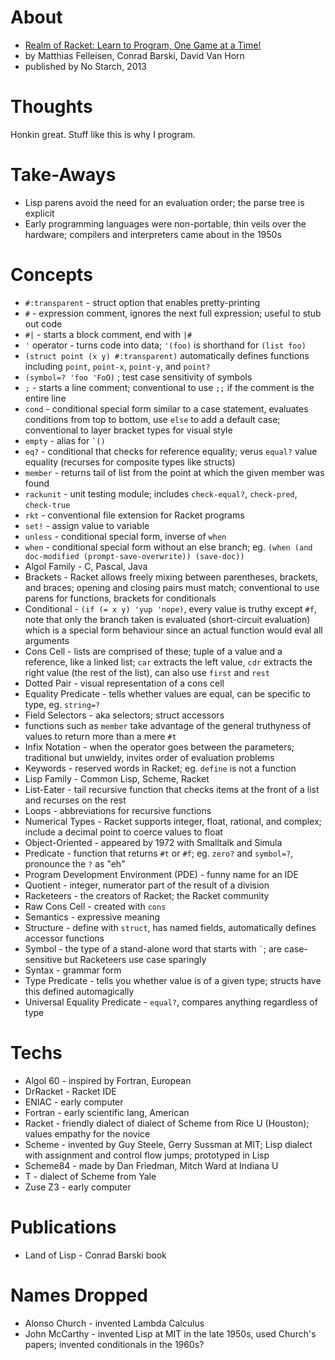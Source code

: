 # About

* [Realm of Racket: Learn to Program, One Game at a Time!](https://www.realmofracket.com/)
* by Matthias Felleisen, Conrad Barski, David Van Horn
* published by No Starch, 2013

# Thoughts

Honkin great. Stuff like this is why I program.

# Take-Aways

* Lisp parens avoid the need for an evaluation order; the parse tree is explicit
* Early programming languages were non-portable, thin veils over the hardware; compilers and interpreters came about in the 1950s

# Concepts

* `#:transparent` - struct option that enables pretty-printing
* `#` - expression comment, ignores the next full expression; useful to stub out code
* `#|` - starts a block comment, end with `|#`
* `'` operator - turns code into data; `'(foo)` is shorthand for `(list foo)`
* `(struct point (x y) #:transparent)` automatically defines functions including `point`, `point-x`, `point-y`, and `point?`
* `(symbol=? 'foo 'FoO)` ; test case sensitivity of symbols
* `;` - starts a line comment; conventional to use `;;` if the comment is the entire line
* `cond` - conditional special form similar to a case statement, evaluates conditions from top to bottom, use `else` to add a default case; conventional to layer bracket types for visual style
* `empty` - alias for `` `() ``
* `eq?` - conditional that checks for reference equality; verus `equal?` value equality (recurses for composite types like structs)
* `member` - returns tail of list from the point at which the given member was found
* `rackunit` - unit testing module; includes `check-equal?`, `check-pred`, `check-true`
* `rkt` - conventional file extension for Racket programs
* `set!` - assign value to variable
* `unless` - conditional special form, inverse of `when`
* `when` - conditional special form without an else branch; eg. `(when (and doc-modified (prompt-save-overwrite)) (save-doc))`
* Algol Family - C, Pascal, Java
* Brackets - Racket allows freely mixing between parentheses, brackets, and braces; opening and closing pairs must match; conventional to use parens for functions, brackets for conditionals
* Conditional - `(if (= x y) 'yup 'nope)`, every value is truthy except `#f`, note that only the branch taken is evaluated (short-circuit evaluation) which is a special form behaviour since an actual function would eval all arguments
* Cons Cell - lists are comprised of these; tuple of a value and a reference, like a linked list; `car` extracts the left value, `cdr` extracts the right value (the rest of the list), can also use `first` and `rest`
* Dotted Pair - visual representation of a cons cell
* Equality Predicate - tells whether values are equal, can be specific to type, eg. `string=?`
* Field Selectors - aka selectors; struct accessors
* functions such as `member` take advantage of the general truthyness of values to return more than a mere `#t`
* Infix Notation - when the operator goes between the parameters; traditional but unwieldy, invites order of evaluation problems
* Keywords - reserved words in Racket; eg. `define` is not a function
* Lisp Family - Common Lisp, Scheme, Racket
* List-Eater - tail recursive function that checks items at the front of a list and recurses on the rest
* Loops - abbreviations for recursive functions
* Numerical Types - Racket supports integer, float, rational, and complex; include a decimal point to coerce values to float
* Object-Oriented - appeared by 1972 with Smalltalk and Simula
* Predicate - function that returns `#t` or `#f`; eg. `zero?` and `symbol=?`, pronounce the `?` as "eh"
* Program Development Environment (PDE) - funny name for an IDE
* Quotient - integer, numerator part of the result of a division
* Racketeers - the creators of Racket; the Racket community
* Raw Cons Cell - created with `cons`
* Semantics - expressive meaning
* Structure - define with `struct`, has named fields, automatically defines accessor functions
* Symbol - the type of a stand-alone word that starts with `` ` ``; are case-sensitive but Racketeers use case sparingly
* Syntax - grammar form
* Type Predicate - tells you whether value is of a given type; structs have this defined automagically
* Universal Equality Predicate - `equal?`, compares anything regardless of type

# Techs

* Algol 60 - inspired by Fortran, European
* DrRacket - Racket IDE
* ENIAC - early computer
* Fortran - early scientific lang, American
* Racket - friendly dialect of dialect of Scheme from Rice U (Houston); values empathy for the novice
* Scheme - invented by Guy Steele, Gerry Sussman at MIT; Lisp dialect with assignment and control flow jumps; prototyped in Lisp
* Scheme84 - made by Dan Friedman, Mitch Ward at Indiana U
* T - dialect of Scheme from Yale
* Zuse Z3 - early computer

# Publications

* Land of Lisp - Conrad Barski book

# Names Dropped

* Alonso Church - invented Lambda Calculus
* John McCarthy - invented Lisp at MIT in the late 1950s, used Church's papers; invented conditionals in the 1960s?
